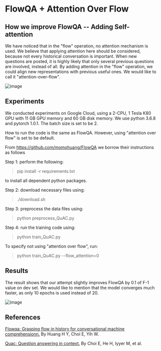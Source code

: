 # FlowQA + Attention Over Flow



## How we improve FlowQA -- Adding Self-attention

We have noticed that in the "flow" operation, no attention mechanism is used. We believe that applying attention here should be considered, because not every historical conversation is important. When new questions are posted, it is highly likely that only several previous questions are involved, instead of all. By adding attention in the "flow" operation, we could align new representations with previous useful ones. We would like to call it "attention-over-flow".

![image](https://github.com/deepnlp-cs599-usc/quac/blob/master/FlowQA_Attention/figure/Attention%20Over%20Flow.png)


## Experiments

We conducted experiments on Google Cloud, using a 2-CPU, 1 Tesla K80 GPU with 11 GB GPU memory and 60 GB disk memory. We use python 3.6.8 and pytorch 1.0.1. The batch size is set to be 2. 

How to run the code is the same as FlowQA. However, using "attention over flow" is set to be default.

From https://github.com/momohuang/FlowQA we borrow their instructions as follows

Step 1:
perform the following:

> pip install -r requirements.txt

to install all dependent python packages.

Step 2:
download necessary files using:

> ./download.sh

Step 3:
preprocess the data files using:

> python preprocess_QuAC.py

Step 4:
run the training code using:

> python train_QuAC.py

To specify not using "attention over flow", run:

> python train_QuAC.py --flow_attention=0


## Results

The result shows that our attempt slightly improves FlowQA by 0.1 of F-1 value on dev set. We would like to mention that the model converges much faster, as only 10 epochs is used instead of 20.

![image](https://github.com/deepnlp-cs599-usc/quac/blob/master/FlowQA_Attention/figure/result.png)


## References

[Flowqa: Grasping flow in history for conversational machine comprehensionn.](https://arxiv.org/abs/1810.06683) By Huang H Y, Choi E, Yih W.

[Quac: Question answering in context.](https://arxiv.org/abs/1808.07036) By Choi E, He H, Iyyer M, et al. 








